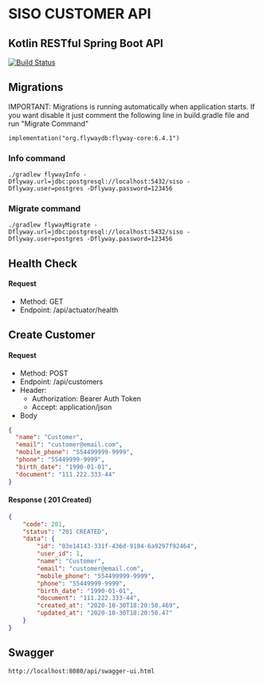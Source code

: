 # SISO CUSTOMER API 
## Kotlin RESTful Spring Boot API
[![Build Status](https://travis-ci.org/luizimcpi/siso.svg?branch=master)](https://travis-ci.org/luizimcpi/siso)


## Migrations 
IMPORTANT: Migrations is running automatically when application starts. If you want disable it just comment
the following line in build.gradle file and run "Migrate Command"
```
implementation("org.flywaydb:flyway-core:6.4.1")
```

### Info command
```
./gradlew flywayInfo -Dflyway.url=jdbc:postgresql://localhost:5432/siso -Dflyway.user=postgres -Dflyway.password=123456
```

### Migrate command
```
./gradlew flywayMigrate -Dflyway.url=jdbc:postgresql://localhost:5432/siso -Dflyway.user=postgres -Dflyway.password=123456
```

## Health Check
#### Request
- Method: GET
- Endpoint: /api/actuator/health

## Create Customer 
#### Request
- Method: POST
- Endpoint: /api/customers
- Header:
    - Authorization: Bearer Auth Token
    - Accept: application/json
- Body
```json
{
  "name": "Customer",
  "email": "customer@email.com",
  "mobile_phone": "554499999-9999",
  "phone": "55449999-9999",
  "birth_date": "1990-01-01",
  "document": "111.222.333-44" 
}
```

#### Response ( 201 Created)
```json
{
    "code": 201,
    "status": "201 CREATED",
    "data": {
        "id": "03e14143-331f-436d-9104-6a9297f92464",
        "user_id": 1,
        "name": "Customer",
        "email": "customer@email.com",
        "mobile_phone": "554499999-9999",
        "phone": "55449999-9999",
        "birth_date": "1990-01-01",
        "document": "111.222.333-44",
        "created_at": "2020-10-30T18:20:50.469",
        "updated_at": "2020-10-30T18:20:50.47"
    }
}
```
## Swagger
```
http://localhost:8080/api/swagger-ui.html
```